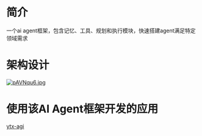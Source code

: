 # 简介
一个ai agent框架，包含记忆、工具、规划和执行模块，快速搭建agent满足特定领域需求

# 架构设计
[![pAVNqu6.jpg](https://s21.ax1x.com/2024/09/02/pAVNqu6.jpg)](https://imgse.com/i/pAVNqu6)

# 使用该AI Agent框架开发的应用
[ytx-agi](https://github.com/yutaixi/ytx-agent)
